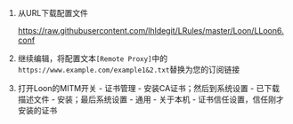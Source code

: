 1. 从URL下载配置文件

   <https://raw.githubusercontent.com/lhldegit/LRules/master/Loon/LLoon6.conf>

2. 继续编辑，将配置文本`[Remote Proxy]`中的`https://www.example.com/example1&2.txt`替换为您的订阅链接

3. 打开Loon的MITM开关 - 证书管理 - 安装CA证书；然后到系统设置 - 已下载描述文件 - 安装；最后系统设置 - 通用 - 关于本机 - 证书信任设置，信任刚才安装的证书
